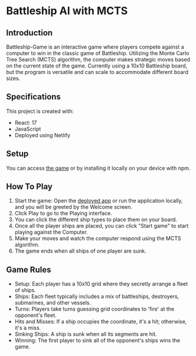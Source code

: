 # Battleship AI with MCTS

## Introduction
Battleship-Game is an interactive game where players compete against a computer to win in the classic game of Battleship. Utilizing the Monte Carlo Tree Search (MCTS) algorithm, the computer makes strategic moves based on the current state of the game. Currently using a 10x10 Battleship board, but the program is versatile and can scale to accommodate different board sizes.

## Specifications
This project is created with:
- React: 17
- JavaScript
- Deployed using Netlify

## Setup
You can access [the game](https://battleship-gr1.netlify.app/) or by installing it locally on your device with npm.

## How To Play
1. Start the game: Open the [deployed app](https://battleship-gr1.netlify.app/) or run the application locally, and you will be greeted by the Welcome screen.
2. Click Play to go to the Playing interface.
3. You can click the different ship types to place them on your board.
4. Once all the player ships are placed, you can click "Start game" to start playing against the Computer.
4. Make your moves and watch the computer respond using the MCTS algorithm.
5. The game ends when all ships of one player are sunk.

## Game Rules
- Setup: Each player has a 10x10 grid where they secretly arrange a fleet of ships.
- Ships: Each fleet typically includes a mix of battleships, destroyers, submarines, and other vessels.
- Turns: Players take turns guessing grid coordinates to 'fire' at the opponent's fleet.
- Hits and Misses: If a ship occupies the coordinate, it's a hit; otherwise, it's a miss.
- Sinking Ships: A ship is sunk when all its segments are hit.
- Winning: The first player to sink all of the opponent's ships wins the game.
